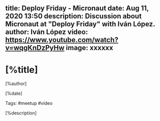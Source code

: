 title: Deploy Friday - Micronaut
date: Aug 11, 2020 13:50
description: Discussion about Micronaut at "Deploy Friday" with Iván López.
author: Iván López
video: https://www.youtube.com/watch?v=wqgKnDzPyHw
image: xxxxxx
---

# [%title]

[%author]

[%date] 

Tags: #meetup #video

[%description]


